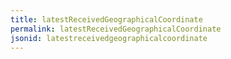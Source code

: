 ```yaml
---
title: latestReceivedGeographicalCoordinate
permalink: latestReceivedGeographicalCoordinate
jsonid: latestreceivedgeographicalcoordinate
---
```

